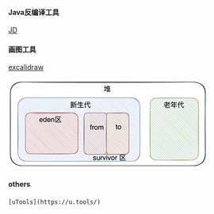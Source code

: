#### Java反编译工具
[JD](http://java-decompiler.github.io/)

#### 画图工具
[excalidraw](https://excalidraw.com/)

![](excalidraw.jpg)

#### others
    [uTools](https://u.tools/)
